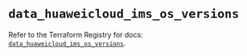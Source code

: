 # `data_huaweicloud_ims_os_versions`

Refer to the Terraform Registry for docs: [`data_huaweicloud_ims_os_versions`](https://registry.terraform.io/providers/huaweicloud/huaweicloud/1.71.1/docs/data-sources/ims_os_versions).
